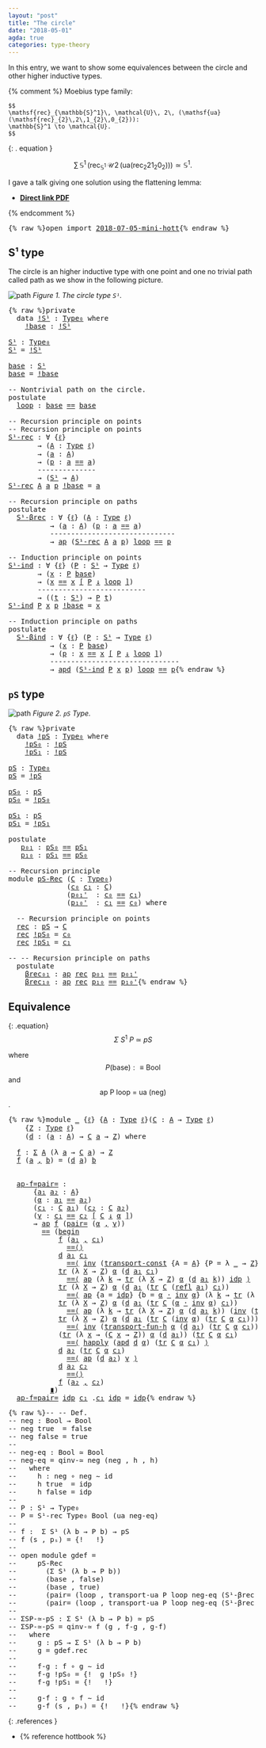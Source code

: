 ```yaml
---
layout: "post"
title: "The circle"
date: "2018-05-01"
agda: true
categories: type-theory
---
```


In this entry, we want to show some equivalences
between the circle and other higher inductive types.

{% comment %}
  Moebius type family:

    $$
    \mathsf{rec}_{\mathbb{S}^1}\, \mathcal{U}\, 2\, (\mathsf{ua}(\mathsf{rec}_{2}\,2\,1_{2}\,0_{2})):
    \mathbb{S}^1 \to \mathcal{U}.
    $$


{: . equation }

  $$\sum\,{\mathbb{S}^1}\,(\mathsf{rec}_{\mathbb{S}^1}\, \mathcal{U}\,  2\,
  (\mathsf{ua}(\mathsf{rec}_{2}2 1_{2} 0_{2}))) \simeq \mathbb{S}^1.$$

I gave a talk giving one solution using the flattening lemma:

- [**Direct link PDF**](https://github.com/jonaprieto/flattenlem/files/2045561/Jonathan-Prieto-Cubides-The-Flattening-Lemma.pdf)

{% endcomment %}

<pre class="Agda">{% raw %}<a id="781" class="Keyword">open</a> <a id="786" class="Keyword">import</a> <a id="793" href="{% endraw %}{% link _posts/2018-07-05-mini-hott.md %}{% raw %}" class="Module">2018-07-05-mini-hott</a>{% endraw %}</pre>

##  S¹ type

The circle is an higher inductive type with one point
and one no trivial path called path as we show in the following
picture.

![path](/assets/ipe-images/circle.png)
*Figure 1. The circle type `S¹`.*

<pre class="Agda">{% raw %}<a id="1054" class="Keyword">private</a>
  <a id="1064" class="Keyword">data</a> <a id="!S¹"></a><a id="1069" href="{% endraw %}{% link _posts/2018-05-01-circle-puzzle.md %}{% raw %}#1069" class="Datatype">!S¹</a> <a id="1073" class="Symbol">:</a> <a id="1075" href="{% endraw %}{% link _posts/2018-07-05-mini-hott.md %}{% raw %}#949" class="Function">Type₀</a> <a id="1081" class="Keyword">where</a>
    <a id="!S¹.!base"></a><a id="1091" href="{% endraw %}{% link _posts/2018-05-01-circle-puzzle.md %}{% raw %}#1091" class="InductiveConstructor">!base</a> <a id="1097" class="Symbol">:</a> <a id="1099" href="{% endraw %}{% link _posts/2018-05-01-circle-puzzle.md %}{% raw %}#1069" class="Datatype">!S¹</a>

<a id="S¹"></a><a id="1104" href="{% endraw %}{% link _posts/2018-05-01-circle-puzzle.md %}{% raw %}#1104" class="Function">S¹</a> <a id="1107" class="Symbol">:</a> <a id="1109" href="{% endraw %}{% link _posts/2018-07-05-mini-hott.md %}{% raw %}#949" class="Function">Type₀</a>
<a id="1115" href="{% endraw %}{% link _posts/2018-05-01-circle-puzzle.md %}{% raw %}#1104" class="Function">S¹</a> <a id="1118" class="Symbol">=</a> <a id="1120" href="{% endraw %}{% link _posts/2018-05-01-circle-puzzle.md %}{% raw %}#1069" class="Datatype">!S¹</a>

<a id="base"></a><a id="1125" href="{% endraw %}{% link _posts/2018-05-01-circle-puzzle.md %}{% raw %}#1125" class="Function">base</a> <a id="1130" class="Symbol">:</a> <a id="1132" href="{% endraw %}{% link _posts/2018-05-01-circle-puzzle.md %}{% raw %}#1104" class="Function">S¹</a>
<a id="1135" href="{% endraw %}{% link _posts/2018-05-01-circle-puzzle.md %}{% raw %}#1125" class="Function">base</a> <a id="1140" class="Symbol">=</a> <a id="1142" href="{% endraw %}{% link _posts/2018-05-01-circle-puzzle.md %}{% raw %}#1091" class="InductiveConstructor">!base</a>

<a id="1149" class="Comment">-- Nontrivial path on the circle.</a>
<a id="1183" class="Keyword">postulate</a>
  <a id="loop"></a><a id="1195" href="{% endraw %}{% link _posts/2018-05-01-circle-puzzle.md %}{% raw %}#1195" class="Postulate">loop</a> <a id="1200" class="Symbol">:</a> <a id="1202" href="{% endraw %}{% link _posts/2018-05-01-circle-puzzle.md %}{% raw %}#1125" class="Function">base</a> <a id="1207" href="{% endraw %}{% link _posts/2018-07-05-mini-hott.md %}{% raw %}#4958" class="Datatype Operator">==</a> <a id="1210" href="{% endraw %}{% link _posts/2018-05-01-circle-puzzle.md %}{% raw %}#1125" class="Function">base</a>

<a id="1216" class="Comment">-- Recursion principle on points</a>
<a id="1249" class="Comment">-- Recursion principle on points</a>
<a id="S¹-rec"></a><a id="1282" href="{% endraw %}{% link _posts/2018-05-01-circle-puzzle.md %}{% raw %}#1282" class="Function">S¹-rec</a> <a id="1289" class="Symbol">:</a> <a id="1291" class="Symbol">∀</a> <a id="1293" class="Symbol">{</a><a id="1294" href="{% endraw %}{% link _posts/2018-05-01-circle-puzzle.md %}{% raw %}#1294" class="Bound">ℓ</a><a id="1295" class="Symbol">}</a>
       <a id="1304" class="Symbol">→</a> <a id="1306" class="Symbol">(</a><a id="1307" href="{% endraw %}{% link _posts/2018-05-01-circle-puzzle.md %}{% raw %}#1307" class="Bound">A</a> <a id="1309" class="Symbol">:</a> <a id="1311" href="{% endraw %}{% link _posts/2018-07-05-mini-hott.md %}{% raw %}#899" class="Function">Type</a> <a id="1316" href="{% endraw %}{% link _posts/2018-05-01-circle-puzzle.md %}{% raw %}#1294" class="Bound">ℓ</a><a id="1317" class="Symbol">)</a>
       <a id="1326" class="Symbol">→</a> <a id="1328" class="Symbol">(</a><a id="1329" href="{% endraw %}{% link _posts/2018-05-01-circle-puzzle.md %}{% raw %}#1329" class="Bound">a</a> <a id="1331" class="Symbol">:</a> <a id="1333" href="{% endraw %}{% link _posts/2018-05-01-circle-puzzle.md %}{% raw %}#1307" class="Bound">A</a><a id="1334" class="Symbol">)</a>
       <a id="1343" class="Symbol">→</a> <a id="1345" class="Symbol">(</a><a id="1346" href="{% endraw %}{% link _posts/2018-05-01-circle-puzzle.md %}{% raw %}#1346" class="Bound">p</a> <a id="1348" class="Symbol">:</a> <a id="1350" href="{% endraw %}{% link _posts/2018-05-01-circle-puzzle.md %}{% raw %}#1329" class="Bound">a</a> <a id="1352" href="{% endraw %}{% link _posts/2018-07-05-mini-hott.md %}{% raw %}#4958" class="Datatype Operator">==</a> <a id="1355" href="{% endraw %}{% link _posts/2018-05-01-circle-puzzle.md %}{% raw %}#1329" class="Bound">a</a><a id="1356" class="Symbol">)</a>
       <a id="1365" class="Comment">--------------</a>
       <a id="1387" class="Symbol">→</a> <a id="1389" class="Symbol">(</a><a id="1390" href="{% endraw %}{% link _posts/2018-05-01-circle-puzzle.md %}{% raw %}#1104" class="Function">S¹</a> <a id="1393" class="Symbol">→</a> <a id="1395" href="{% endraw %}{% link _posts/2018-05-01-circle-puzzle.md %}{% raw %}#1307" class="Bound">A</a><a id="1396" class="Symbol">)</a>
<a id="1398" href="{% endraw %}{% link _posts/2018-05-01-circle-puzzle.md %}{% raw %}#1282" class="Function">S¹-rec</a> <a id="1405" href="{% endraw %}{% link _posts/2018-05-01-circle-puzzle.md %}{% raw %}#1405" class="Bound">A</a> <a id="1407" href="{% endraw %}{% link _posts/2018-05-01-circle-puzzle.md %}{% raw %}#1407" class="Bound">a</a> <a id="1409" href="{% endraw %}{% link _posts/2018-05-01-circle-puzzle.md %}{% raw %}#1409" class="Bound">p</a> <a id="1411" href="{% endraw %}{% link _posts/2018-05-01-circle-puzzle.md %}{% raw %}#1091" class="InductiveConstructor">!base</a> <a id="1417" class="Symbol">=</a> <a id="1419" href="{% endraw %}{% link _posts/2018-05-01-circle-puzzle.md %}{% raw %}#1407" class="Bound">a</a>

<a id="1422" class="Comment">-- Recursion principle on paths</a>
<a id="1454" class="Keyword">postulate</a>
  <a id="S¹-βrec"></a><a id="1466" href="{% endraw %}{% link _posts/2018-05-01-circle-puzzle.md %}{% raw %}#1466" class="Postulate">S¹-βrec</a> <a id="1474" class="Symbol">:</a> <a id="1476" class="Symbol">∀</a> <a id="1478" class="Symbol">{</a><a id="1479" href="{% endraw %}{% link _posts/2018-05-01-circle-puzzle.md %}{% raw %}#1479" class="Bound">ℓ</a><a id="1480" class="Symbol">}</a> <a id="1482" class="Symbol">(</a><a id="1483" href="{% endraw %}{% link _posts/2018-05-01-circle-puzzle.md %}{% raw %}#1483" class="Bound">A</a> <a id="1485" class="Symbol">:</a> <a id="1487" href="{% endraw %}{% link _posts/2018-07-05-mini-hott.md %}{% raw %}#899" class="Function">Type</a> <a id="1492" href="{% endraw %}{% link _posts/2018-05-01-circle-puzzle.md %}{% raw %}#1479" class="Bound">ℓ</a><a id="1493" class="Symbol">)</a>
          <a id="1505" class="Symbol">→</a> <a id="1507" class="Symbol">(</a><a id="1508" href="{% endraw %}{% link _posts/2018-05-01-circle-puzzle.md %}{% raw %}#1508" class="Bound">a</a> <a id="1510" class="Symbol">:</a> <a id="1512" href="{% endraw %}{% link _posts/2018-05-01-circle-puzzle.md %}{% raw %}#1483" class="Bound">A</a><a id="1513" class="Symbol">)</a> <a id="1515" class="Symbol">(</a><a id="1516" href="{% endraw %}{% link _posts/2018-05-01-circle-puzzle.md %}{% raw %}#1516" class="Bound">p</a> <a id="1518" class="Symbol">:</a> <a id="1520" href="{% endraw %}{% link _posts/2018-05-01-circle-puzzle.md %}{% raw %}#1508" class="Bound">a</a> <a id="1522" href="{% endraw %}{% link _posts/2018-07-05-mini-hott.md %}{% raw %}#4958" class="Datatype Operator">==</a> <a id="1525" href="{% endraw %}{% link _posts/2018-05-01-circle-puzzle.md %}{% raw %}#1508" class="Bound">a</a><a id="1526" class="Symbol">)</a>
          <a id="1538" class="Comment">------------------------------</a>
          <a id="1579" class="Symbol">→</a> <a id="1581" href="{% endraw %}{% link _posts/2018-07-05-mini-hott.md %}{% raw %}#7929" class="Function">ap</a> <a id="1584" class="Symbol">(</a><a id="1585" href="{% endraw %}{% link _posts/2018-05-01-circle-puzzle.md %}{% raw %}#1282" class="Function">S¹-rec</a> <a id="1592" href="{% endraw %}{% link _posts/2018-05-01-circle-puzzle.md %}{% raw %}#1483" class="Bound">A</a> <a id="1594" href="{% endraw %}{% link _posts/2018-05-01-circle-puzzle.md %}{% raw %}#1508" class="Bound">a</a> <a id="1596" href="{% endraw %}{% link _posts/2018-05-01-circle-puzzle.md %}{% raw %}#1516" class="Bound">p</a><a id="1597" class="Symbol">)</a> <a id="1599" href="{% endraw %}{% link _posts/2018-05-01-circle-puzzle.md %}{% raw %}#1195" class="Postulate">loop</a> <a id="1604" href="{% endraw %}{% link _posts/2018-07-05-mini-hott.md %}{% raw %}#4958" class="Datatype Operator">==</a> <a id="1607" href="{% endraw %}{% link _posts/2018-05-01-circle-puzzle.md %}{% raw %}#1516" class="Bound">p</a>

<a id="1610" class="Comment">-- Induction principle on points</a>
<a id="S¹-ind"></a><a id="1643" href="{% endraw %}{% link _posts/2018-05-01-circle-puzzle.md %}{% raw %}#1643" class="Function">S¹-ind</a> <a id="1650" class="Symbol">:</a> <a id="1652" class="Symbol">∀</a> <a id="1654" class="Symbol">{</a><a id="1655" href="{% endraw %}{% link _posts/2018-05-01-circle-puzzle.md %}{% raw %}#1655" class="Bound">ℓ</a><a id="1656" class="Symbol">}</a> <a id="1658" class="Symbol">(</a><a id="1659" href="{% endraw %}{% link _posts/2018-05-01-circle-puzzle.md %}{% raw %}#1659" class="Bound">P</a> <a id="1661" class="Symbol">:</a> <a id="1663" href="{% endraw %}{% link _posts/2018-05-01-circle-puzzle.md %}{% raw %}#1104" class="Function">S¹</a> <a id="1666" class="Symbol">→</a> <a id="1668" href="{% endraw %}{% link _posts/2018-07-05-mini-hott.md %}{% raw %}#899" class="Function">Type</a> <a id="1673" href="{% endraw %}{% link _posts/2018-05-01-circle-puzzle.md %}{% raw %}#1655" class="Bound">ℓ</a><a id="1674" class="Symbol">)</a>
       <a id="1683" class="Symbol">→</a> <a id="1685" class="Symbol">(</a><a id="1686" href="{% endraw %}{% link _posts/2018-05-01-circle-puzzle.md %}{% raw %}#1686" class="Bound">x</a> <a id="1688" class="Symbol">:</a> <a id="1690" href="{% endraw %}{% link _posts/2018-05-01-circle-puzzle.md %}{% raw %}#1659" class="Bound">P</a> <a id="1692" href="{% endraw %}{% link _posts/2018-05-01-circle-puzzle.md %}{% raw %}#1125" class="Function">base</a><a id="1696" class="Symbol">)</a>
       <a id="1705" class="Symbol">→</a> <a id="1707" class="Symbol">(</a><a id="1708" href="{% endraw %}{% link _posts/2018-05-01-circle-puzzle.md %}{% raw %}#1686" class="Bound">x</a> <a id="1710" href="{% endraw %}{% link _posts/2018-07-05-mini-hott.md %}{% raw %}#10799" class="Function">==</a> <a id="1713" href="{% endraw %}{% link _posts/2018-05-01-circle-puzzle.md %}{% raw %}#1686" class="Bound">x</a> <a id="1715" href="{% endraw %}{% link _posts/2018-07-05-mini-hott.md %}{% raw %}#10799" class="Function">[</a> <a id="1717" href="{% endraw %}{% link _posts/2018-05-01-circle-puzzle.md %}{% raw %}#1659" class="Bound">P</a> <a id="1719" href="{% endraw %}{% link _posts/2018-07-05-mini-hott.md %}{% raw %}#10799" class="Function">↓</a> <a id="1721" href="{% endraw %}{% link _posts/2018-05-01-circle-puzzle.md %}{% raw %}#1195" class="Postulate">loop</a> <a id="1726" href="{% endraw %}{% link _posts/2018-07-05-mini-hott.md %}{% raw %}#10799" class="Function">]</a><a id="1727" class="Symbol">)</a>
       <a id="1736" class="Comment">--------------------------</a>
       <a id="1770" class="Symbol">→</a> <a id="1772" class="Symbol">((</a><a id="1774" href="{% endraw %}{% link _posts/2018-05-01-circle-puzzle.md %}{% raw %}#1774" class="Bound">t</a> <a id="1776" class="Symbol">:</a> <a id="1778" href="{% endraw %}{% link _posts/2018-05-01-circle-puzzle.md %}{% raw %}#1104" class="Function">S¹</a><a id="1780" class="Symbol">)</a> <a id="1782" class="Symbol">→</a> <a id="1784" href="{% endraw %}{% link _posts/2018-05-01-circle-puzzle.md %}{% raw %}#1659" class="Bound">P</a> <a id="1786" href="{% endraw %}{% link _posts/2018-05-01-circle-puzzle.md %}{% raw %}#1774" class="Bound">t</a><a id="1787" class="Symbol">)</a>
<a id="1789" href="{% endraw %}{% link _posts/2018-05-01-circle-puzzle.md %}{% raw %}#1643" class="Function">S¹-ind</a> <a id="1796" href="{% endraw %}{% link _posts/2018-05-01-circle-puzzle.md %}{% raw %}#1796" class="Bound">P</a> <a id="1798" href="{% endraw %}{% link _posts/2018-05-01-circle-puzzle.md %}{% raw %}#1798" class="Bound">x</a> <a id="1800" href="{% endraw %}{% link _posts/2018-05-01-circle-puzzle.md %}{% raw %}#1800" class="Bound">p</a> <a id="1802" href="{% endraw %}{% link _posts/2018-05-01-circle-puzzle.md %}{% raw %}#1091" class="InductiveConstructor">!base</a> <a id="1808" class="Symbol">=</a> <a id="1810" href="{% endraw %}{% link _posts/2018-05-01-circle-puzzle.md %}{% raw %}#1798" class="Bound">x</a>

<a id="1813" class="Comment">-- Induction principle on paths</a>
<a id="1845" class="Keyword">postulate</a>
  <a id="S¹-βind"></a><a id="1857" href="{% endraw %}{% link _posts/2018-05-01-circle-puzzle.md %}{% raw %}#1857" class="Postulate">S¹-βind</a> <a id="1865" class="Symbol">:</a> <a id="1867" class="Symbol">∀</a> <a id="1869" class="Symbol">{</a><a id="1870" href="{% endraw %}{% link _posts/2018-05-01-circle-puzzle.md %}{% raw %}#1870" class="Bound">ℓ</a><a id="1871" class="Symbol">}</a> <a id="1873" class="Symbol">(</a><a id="1874" href="{% endraw %}{% link _posts/2018-05-01-circle-puzzle.md %}{% raw %}#1874" class="Bound">P</a> <a id="1876" class="Symbol">:</a> <a id="1878" href="{% endraw %}{% link _posts/2018-05-01-circle-puzzle.md %}{% raw %}#1104" class="Function">S¹</a> <a id="1881" class="Symbol">→</a> <a id="1883" href="{% endraw %}{% link _posts/2018-07-05-mini-hott.md %}{% raw %}#899" class="Function">Type</a> <a id="1888" href="{% endraw %}{% link _posts/2018-05-01-circle-puzzle.md %}{% raw %}#1870" class="Bound">ℓ</a><a id="1889" class="Symbol">)</a>
          <a id="1901" class="Symbol">→</a> <a id="1903" class="Symbol">(</a><a id="1904" href="{% endraw %}{% link _posts/2018-05-01-circle-puzzle.md %}{% raw %}#1904" class="Bound">x</a> <a id="1906" class="Symbol">:</a> <a id="1908" href="{% endraw %}{% link _posts/2018-05-01-circle-puzzle.md %}{% raw %}#1874" class="Bound">P</a> <a id="1910" href="{% endraw %}{% link _posts/2018-05-01-circle-puzzle.md %}{% raw %}#1125" class="Function">base</a><a id="1914" class="Symbol">)</a>
          <a id="1926" class="Symbol">→</a> <a id="1928" class="Symbol">(</a><a id="1929" href="{% endraw %}{% link _posts/2018-05-01-circle-puzzle.md %}{% raw %}#1929" class="Bound">p</a> <a id="1931" class="Symbol">:</a> <a id="1933" href="{% endraw %}{% link _posts/2018-05-01-circle-puzzle.md %}{% raw %}#1904" class="Bound">x</a> <a id="1935" href="{% endraw %}{% link _posts/2018-07-05-mini-hott.md %}{% raw %}#10799" class="Function">==</a> <a id="1938" href="{% endraw %}{% link _posts/2018-05-01-circle-puzzle.md %}{% raw %}#1904" class="Bound">x</a> <a id="1940" href="{% endraw %}{% link _posts/2018-07-05-mini-hott.md %}{% raw %}#10799" class="Function">[</a> <a id="1942" href="{% endraw %}{% link _posts/2018-05-01-circle-puzzle.md %}{% raw %}#1874" class="Bound">P</a> <a id="1944" href="{% endraw %}{% link _posts/2018-07-05-mini-hott.md %}{% raw %}#10799" class="Function">↓</a> <a id="1946" href="{% endraw %}{% link _posts/2018-05-01-circle-puzzle.md %}{% raw %}#1195" class="Postulate">loop</a> <a id="1951" href="{% endraw %}{% link _posts/2018-07-05-mini-hott.md %}{% raw %}#10799" class="Function">]</a><a id="1952" class="Symbol">)</a>
          <a id="1964" class="Comment">-------------------------------</a>
          <a id="2006" class="Symbol">→</a> <a id="2008" href="{% endraw %}{% link _posts/2018-07-05-mini-hott.md %}{% raw %}#16848" class="Function">apd</a> <a id="2012" class="Symbol">(</a><a id="2013" href="{% endraw %}{% link _posts/2018-05-01-circle-puzzle.md %}{% raw %}#1643" class="Function">S¹-ind</a> <a id="2020" href="{% endraw %}{% link _posts/2018-05-01-circle-puzzle.md %}{% raw %}#1874" class="Bound">P</a> <a id="2022" href="{% endraw %}{% link _posts/2018-05-01-circle-puzzle.md %}{% raw %}#1904" class="Bound">x</a> <a id="2024" href="{% endraw %}{% link _posts/2018-05-01-circle-puzzle.md %}{% raw %}#1929" class="Bound">p</a><a id="2025" class="Symbol">)</a> <a id="2027" href="{% endraw %}{% link _posts/2018-05-01-circle-puzzle.md %}{% raw %}#1195" class="Postulate">loop</a> <a id="2032" href="{% endraw %}{% link _posts/2018-07-05-mini-hott.md %}{% raw %}#4958" class="Datatype Operator">==</a> <a id="2035" href="{% endraw %}{% link _posts/2018-05-01-circle-puzzle.md %}{% raw %}#1929" class="Bound">p</a>{% endraw %}</pre>

## `pS` type

![path](/assets/ipe-images/tour-type.png)
*Figure 2. `pS` Type.*

<pre class="Agda">{% raw %}<a id="2142" class="Keyword">private</a>
  <a id="2152" class="Keyword">data</a> <a id="!pS"></a><a id="2157" href="{% endraw %}{% link _posts/2018-05-01-circle-puzzle.md %}{% raw %}#2157" class="Datatype">!pS</a> <a id="2161" class="Symbol">:</a> <a id="2163" href="{% endraw %}{% link _posts/2018-07-05-mini-hott.md %}{% raw %}#949" class="Function">Type₀</a> <a id="2169" class="Keyword">where</a>
    <a id="!pS.!pS₀"></a><a id="2179" href="{% endraw %}{% link _posts/2018-05-01-circle-puzzle.md %}{% raw %}#2179" class="InductiveConstructor">!pS₀</a> <a id="2184" class="Symbol">:</a> <a id="2186" href="{% endraw %}{% link _posts/2018-05-01-circle-puzzle.md %}{% raw %}#2157" class="Datatype">!pS</a>
    <a id="!pS.!pS₁"></a><a id="2194" href="{% endraw %}{% link _posts/2018-05-01-circle-puzzle.md %}{% raw %}#2194" class="InductiveConstructor">!pS₁</a> <a id="2199" class="Symbol">:</a> <a id="2201" href="{% endraw %}{% link _posts/2018-05-01-circle-puzzle.md %}{% raw %}#2157" class="Datatype">!pS</a>

<a id="pS"></a><a id="2206" href="{% endraw %}{% link _posts/2018-05-01-circle-puzzle.md %}{% raw %}#2206" class="Function">pS</a> <a id="2209" class="Symbol">:</a> <a id="2211" href="{% endraw %}{% link _posts/2018-07-05-mini-hott.md %}{% raw %}#949" class="Function">Type₀</a>
<a id="2217" href="{% endraw %}{% link _posts/2018-05-01-circle-puzzle.md %}{% raw %}#2206" class="Function">pS</a> <a id="2220" class="Symbol">=</a> <a id="2222" href="{% endraw %}{% link _posts/2018-05-01-circle-puzzle.md %}{% raw %}#2157" class="Datatype">!pS</a>

<a id="pS₀"></a><a id="2227" href="{% endraw %}{% link _posts/2018-05-01-circle-puzzle.md %}{% raw %}#2227" class="Function">pS₀</a> <a id="2231" class="Symbol">:</a> <a id="2233" href="{% endraw %}{% link _posts/2018-05-01-circle-puzzle.md %}{% raw %}#2206" class="Function">pS</a>
<a id="2236" href="{% endraw %}{% link _posts/2018-05-01-circle-puzzle.md %}{% raw %}#2227" class="Function">pS₀</a> <a id="2240" class="Symbol">=</a> <a id="2242" href="{% endraw %}{% link _posts/2018-05-01-circle-puzzle.md %}{% raw %}#2179" class="InductiveConstructor">!pS₀</a>

<a id="pS₁"></a><a id="2248" href="{% endraw %}{% link _posts/2018-05-01-circle-puzzle.md %}{% raw %}#2248" class="Function">pS₁</a> <a id="2252" class="Symbol">:</a> <a id="2254" href="{% endraw %}{% link _posts/2018-05-01-circle-puzzle.md %}{% raw %}#2206" class="Function">pS</a>
<a id="2257" href="{% endraw %}{% link _posts/2018-05-01-circle-puzzle.md %}{% raw %}#2248" class="Function">pS₁</a> <a id="2261" class="Symbol">=</a> <a id="2263" href="{% endraw %}{% link _posts/2018-05-01-circle-puzzle.md %}{% raw %}#2194" class="InductiveConstructor">!pS₁</a>

<a id="2269" class="Keyword">postulate</a>
   <a id="p₀₁"></a><a id="2282" href="{% endraw %}{% link _posts/2018-05-01-circle-puzzle.md %}{% raw %}#2282" class="Postulate">p₀₁</a> <a id="2286" class="Symbol">:</a> <a id="2288" href="{% endraw %}{% link _posts/2018-05-01-circle-puzzle.md %}{% raw %}#2227" class="Function">pS₀</a> <a id="2292" href="{% endraw %}{% link _posts/2018-07-05-mini-hott.md %}{% raw %}#4958" class="Datatype Operator">==</a> <a id="2295" href="{% endraw %}{% link _posts/2018-05-01-circle-puzzle.md %}{% raw %}#2248" class="Function">pS₁</a>
   <a id="p₁₀"></a><a id="2302" href="{% endraw %}{% link _posts/2018-05-01-circle-puzzle.md %}{% raw %}#2302" class="Postulate">p₁₀</a> <a id="2306" class="Symbol">:</a> <a id="2308" href="{% endraw %}{% link _posts/2018-05-01-circle-puzzle.md %}{% raw %}#2248" class="Function">pS₁</a> <a id="2312" href="{% endraw %}{% link _posts/2018-07-05-mini-hott.md %}{% raw %}#4958" class="Datatype Operator">==</a> <a id="2315" href="{% endraw %}{% link _posts/2018-05-01-circle-puzzle.md %}{% raw %}#2227" class="Function">pS₀</a>

<a id="2320" class="Comment">-- Recursion principle</a>
<a id="2343" class="Keyword">module</a> <a id="pS-Rec"></a><a id="2350" href="{% endraw %}{% link _posts/2018-05-01-circle-puzzle.md %}{% raw %}#2350" class="Module">pS-Rec</a> <a id="2357" class="Symbol">(</a><a id="2358" href="{% endraw %}{% link _posts/2018-05-01-circle-puzzle.md %}{% raw %}#2358" class="Bound">C</a> <a id="2360" class="Symbol">:</a> <a id="2362" href="{% endraw %}{% link _posts/2018-07-05-mini-hott.md %}{% raw %}#949" class="Function">Type₀</a><a id="2367" class="Symbol">)</a>
              <a id="2383" class="Symbol">(</a><a id="2384" href="{% endraw %}{% link _posts/2018-05-01-circle-puzzle.md %}{% raw %}#2384" class="Bound">c₀</a> <a id="2387" href="{% endraw %}{% link _posts/2018-05-01-circle-puzzle.md %}{% raw %}#2387" class="Bound">c₁</a> <a id="2390" class="Symbol">:</a> <a id="2392" href="{% endraw %}{% link _posts/2018-05-01-circle-puzzle.md %}{% raw %}#2358" class="Bound">C</a><a id="2393" class="Symbol">)</a>
              <a id="2409" class="Symbol">(</a><a id="2410" href="{% endraw %}{% link _posts/2018-05-01-circle-puzzle.md %}{% raw %}#2410" class="Bound">p₀₁&#39;</a>  <a id="2416" class="Symbol">:</a> <a id="2418" href="{% endraw %}{% link _posts/2018-05-01-circle-puzzle.md %}{% raw %}#2384" class="Bound">c₀</a> <a id="2421" href="{% endraw %}{% link _posts/2018-07-05-mini-hott.md %}{% raw %}#4958" class="Datatype Operator">==</a> <a id="2424" href="{% endraw %}{% link _posts/2018-05-01-circle-puzzle.md %}{% raw %}#2387" class="Bound">c₁</a><a id="2426" class="Symbol">)</a>
              <a id="2442" class="Symbol">(</a><a id="2443" href="{% endraw %}{% link _posts/2018-05-01-circle-puzzle.md %}{% raw %}#2443" class="Bound">p₁₀&#39;</a>  <a id="2449" class="Symbol">:</a> <a id="2451" href="{% endraw %}{% link _posts/2018-05-01-circle-puzzle.md %}{% raw %}#2387" class="Bound">c₁</a> <a id="2454" href="{% endraw %}{% link _posts/2018-07-05-mini-hott.md %}{% raw %}#4958" class="Datatype Operator">==</a> <a id="2457" href="{% endraw %}{% link _posts/2018-05-01-circle-puzzle.md %}{% raw %}#2384" class="Bound">c₀</a><a id="2459" class="Symbol">)</a> <a id="2461" class="Keyword">where</a>

  <a id="2470" class="Comment">-- Recursion principle on points</a>
  <a id="pS-Rec.rec"></a><a id="2505" href="{% endraw %}{% link _posts/2018-05-01-circle-puzzle.md %}{% raw %}#2505" class="Function">rec</a> <a id="2509" class="Symbol">:</a> <a id="2511" href="{% endraw %}{% link _posts/2018-05-01-circle-puzzle.md %}{% raw %}#2206" class="Function">pS</a> <a id="2514" class="Symbol">→</a> <a id="2516" href="{% endraw %}{% link _posts/2018-05-01-circle-puzzle.md %}{% raw %}#2358" class="Bound">C</a>
  <a id="2520" href="{% endraw %}{% link _posts/2018-05-01-circle-puzzle.md %}{% raw %}#2505" class="Function">rec</a> <a id="2524" href="{% endraw %}{% link _posts/2018-05-01-circle-puzzle.md %}{% raw %}#2179" class="InductiveConstructor">!pS₀</a> <a id="2529" class="Symbol">=</a> <a id="2531" href="{% endraw %}{% link _posts/2018-05-01-circle-puzzle.md %}{% raw %}#2384" class="Bound">c₀</a>
  <a id="2536" href="{% endraw %}{% link _posts/2018-05-01-circle-puzzle.md %}{% raw %}#2505" class="Function">rec</a> <a id="2540" href="{% endraw %}{% link _posts/2018-05-01-circle-puzzle.md %}{% raw %}#2194" class="InductiveConstructor">!pS₁</a> <a id="2545" class="Symbol">=</a> <a id="2547" href="{% endraw %}{% link _posts/2018-05-01-circle-puzzle.md %}{% raw %}#2387" class="Bound">c₁</a>

<a id="2551" class="Comment">-- -- Recursion principle on paths</a>
  <a id="2588" class="Keyword">postulate</a>
    <a id="pS-Rec.βrec₀₁"></a><a id="2602" href="{% endraw %}{% link _posts/2018-05-01-circle-puzzle.md %}{% raw %}#2602" class="Postulate">βrec₀₁</a> <a id="2609" class="Symbol">:</a> <a id="2611" href="{% endraw %}{% link _posts/2018-07-05-mini-hott.md %}{% raw %}#7929" class="Function">ap</a> <a id="2614" href="{% endraw %}{% link _posts/2018-05-01-circle-puzzle.md %}{% raw %}#2505" class="Function">rec</a> <a id="2618" href="{% endraw %}{% link _posts/2018-05-01-circle-puzzle.md %}{% raw %}#2282" class="Postulate">p₀₁</a> <a id="2622" href="{% endraw %}{% link _posts/2018-07-05-mini-hott.md %}{% raw %}#4958" class="Datatype Operator">==</a> <a id="2625" href="{% endraw %}{% link _posts/2018-05-01-circle-puzzle.md %}{% raw %}#2410" class="Bound">p₀₁&#39;</a>
    <a id="pS-Rec.βrec₁₀"></a><a id="2634" href="{% endraw %}{% link _posts/2018-05-01-circle-puzzle.md %}{% raw %}#2634" class="Postulate">βrec₁₀</a> <a id="2641" class="Symbol">:</a> <a id="2643" href="{% endraw %}{% link _posts/2018-07-05-mini-hott.md %}{% raw %}#7929" class="Function">ap</a> <a id="2646" href="{% endraw %}{% link _posts/2018-05-01-circle-puzzle.md %}{% raw %}#2505" class="Function">rec</a> <a id="2650" href="{% endraw %}{% link _posts/2018-05-01-circle-puzzle.md %}{% raw %}#2302" class="Postulate">p₁₀</a> <a id="2654" href="{% endraw %}{% link _posts/2018-07-05-mini-hott.md %}{% raw %}#4958" class="Datatype Operator">==</a> <a id="2657" href="{% endraw %}{% link _posts/2018-05-01-circle-puzzle.md %}{% raw %}#2443" class="Bound">p₁₀&#39;</a>{% endraw %}</pre>

## Equivalence

{: .equation}
  $$
    \Sigma~S^{1}~P~\simeq~pS
  $$

  where $$P (\mathsf{base}) :≡ \mathsf{Bool}$$ and $$\mathsf{ap~P~loop~=~ua~(neg)}$$.


<pre class="Agda">{% raw %}<a id="2846" class="Keyword">module</a> <a id="2853" href="{% endraw %}{% link _posts/2018-05-01-circle-puzzle.md %}{% raw %}#2853" class="Module">_</a> <a id="2855" class="Symbol">{</a><a id="2856" href="{% endraw %}{% link _posts/2018-05-01-circle-puzzle.md %}{% raw %}#2856" class="Bound">ℓ</a><a id="2857" class="Symbol">}</a> <a id="2859" class="Symbol">{</a><a id="2860" href="{% endraw %}{% link _posts/2018-05-01-circle-puzzle.md %}{% raw %}#2860" class="Bound">A</a> <a id="2862" class="Symbol">:</a> <a id="2864" href="{% endraw %}{% link _posts/2018-07-05-mini-hott.md %}{% raw %}#899" class="Function">Type</a> <a id="2869" href="{% endraw %}{% link _posts/2018-05-01-circle-puzzle.md %}{% raw %}#2856" class="Bound">ℓ</a><a id="2870" class="Symbol">}(</a><a id="2872" href="{% endraw %}{% link _posts/2018-05-01-circle-puzzle.md %}{% raw %}#2872" class="Bound">C</a> <a id="2874" class="Symbol">:</a> <a id="2876" href="{% endraw %}{% link _posts/2018-05-01-circle-puzzle.md %}{% raw %}#2860" class="Bound">A</a> <a id="2878" class="Symbol">→</a> <a id="2880" href="{% endraw %}{% link _posts/2018-07-05-mini-hott.md %}{% raw %}#899" class="Function">Type</a> <a id="2885" href="{% endraw %}{% link _posts/2018-05-01-circle-puzzle.md %}{% raw %}#2856" class="Bound">ℓ</a><a id="2886" class="Symbol">)</a>
    <a id="2892" class="Symbol">{</a><a id="2893" href="{% endraw %}{% link _posts/2018-05-01-circle-puzzle.md %}{% raw %}#2893" class="Bound">Z</a> <a id="2895" class="Symbol">:</a> <a id="2897" href="{% endraw %}{% link _posts/2018-07-05-mini-hott.md %}{% raw %}#899" class="Function">Type</a> <a id="2902" href="{% endraw %}{% link _posts/2018-05-01-circle-puzzle.md %}{% raw %}#2856" class="Bound">ℓ</a><a id="2903" class="Symbol">}</a>
    <a id="2909" class="Symbol">(</a><a id="2910" href="{% endraw %}{% link _posts/2018-05-01-circle-puzzle.md %}{% raw %}#2910" class="Bound">d</a> <a id="2912" class="Symbol">:</a> <a id="2914" class="Symbol">(</a><a id="2915" href="{% endraw %}{% link _posts/2018-05-01-circle-puzzle.md %}{% raw %}#2915" class="Bound">a</a> <a id="2917" class="Symbol">:</a> <a id="2919" href="{% endraw %}{% link _posts/2018-05-01-circle-puzzle.md %}{% raw %}#2860" class="Bound">A</a><a id="2920" class="Symbol">)</a> <a id="2922" class="Symbol">→</a> <a id="2924" href="{% endraw %}{% link _posts/2018-05-01-circle-puzzle.md %}{% raw %}#2872" class="Bound">C</a> <a id="2926" href="{% endraw %}{% link _posts/2018-05-01-circle-puzzle.md %}{% raw %}#2915" class="Bound">a</a> <a id="2928" class="Symbol">→</a> <a id="2930" href="{% endraw %}{% link _posts/2018-05-01-circle-puzzle.md %}{% raw %}#2893" class="Bound">Z</a><a id="2931" class="Symbol">)</a> <a id="2933" class="Keyword">where</a>

  <a id="2942" href="{% endraw %}{% link _posts/2018-05-01-circle-puzzle.md %}{% raw %}#2942" class="Function">f</a> <a id="2944" class="Symbol">:</a> <a id="2946" href="{% endraw %}{% link _posts/2018-07-05-mini-hott.md %}{% raw %}#2165" class="Record">Σ</a> <a id="2948" href="{% endraw %}{% link _posts/2018-05-01-circle-puzzle.md %}{% raw %}#2860" class="Bound">A</a> <a id="2950" class="Symbol">(λ</a> <a id="2953" href="{% endraw %}{% link _posts/2018-05-01-circle-puzzle.md %}{% raw %}#2953" class="Bound">a</a> <a id="2955" class="Symbol">→</a> <a id="2957" href="{% endraw %}{% link _posts/2018-05-01-circle-puzzle.md %}{% raw %}#2872" class="Bound">C</a> <a id="2959" href="{% endraw %}{% link _posts/2018-05-01-circle-puzzle.md %}{% raw %}#2953" class="Bound">a</a><a id="2960" class="Symbol">)</a> <a id="2962" class="Symbol">→</a> <a id="2964" href="{% endraw %}{% link _posts/2018-05-01-circle-puzzle.md %}{% raw %}#2893" class="Bound">Z</a>
  <a id="2968" href="{% endraw %}{% link _posts/2018-05-01-circle-puzzle.md %}{% raw %}#2942" class="Function">f</a> <a id="2970" class="Symbol">(</a><a id="2971" href="{% endraw %}{% link _posts/2018-05-01-circle-puzzle.md %}{% raw %}#2971" class="Bound">a</a> <a id="2973" href="{% endraw %}{% link _posts/2018-07-05-mini-hott.md %}{% raw %}#2243" class="InductiveConstructor Operator">,</a> <a id="2975" href="{% endraw %}{% link _posts/2018-05-01-circle-puzzle.md %}{% raw %}#2975" class="Bound">b</a><a id="2976" class="Symbol">)</a> <a id="2978" class="Symbol">=</a> <a id="2980" class="Symbol">(</a><a id="2981" href="{% endraw %}{% link _posts/2018-05-01-circle-puzzle.md %}{% raw %}#2910" class="Bound">d</a> <a id="2983" href="{% endraw %}{% link _posts/2018-05-01-circle-puzzle.md %}{% raw %}#2971" class="Bound">a</a><a id="2984" class="Symbol">)</a> <a id="2986" href="{% endraw %}{% link _posts/2018-05-01-circle-puzzle.md %}{% raw %}#2975" class="Bound">b</a>


  <a id="2992" href="{% endraw %}{% link _posts/2018-05-01-circle-puzzle.md %}{% raw %}#2992" class="Function">ap-f=pair=</a> <a id="3003" class="Symbol">:</a>
      <a id="3011" class="Symbol">{</a><a id="3012" href="{% endraw %}{% link _posts/2018-05-01-circle-puzzle.md %}{% raw %}#3012" class="Bound">a₁</a> <a id="3015" href="{% endraw %}{% link _posts/2018-05-01-circle-puzzle.md %}{% raw %}#3015" class="Bound">a₂</a> <a id="3018" class="Symbol">:</a> <a id="3020" href="{% endraw %}{% link _posts/2018-05-01-circle-puzzle.md %}{% raw %}#2860" class="Bound">A</a><a id="3021" class="Symbol">}</a>
      <a id="3029" class="Symbol">(</a><a id="3030" href="{% endraw %}{% link _posts/2018-05-01-circle-puzzle.md %}{% raw %}#3030" class="Bound">α</a> <a id="3032" class="Symbol">:</a> <a id="3034" href="{% endraw %}{% link _posts/2018-05-01-circle-puzzle.md %}{% raw %}#3012" class="Bound">a₁</a> <a id="3037" href="{% endraw %}{% link _posts/2018-07-05-mini-hott.md %}{% raw %}#4958" class="Datatype Operator">==</a> <a id="3040" href="{% endraw %}{% link _posts/2018-05-01-circle-puzzle.md %}{% raw %}#3015" class="Bound">a₂</a><a id="3042" class="Symbol">)</a>
      <a id="3050" class="Symbol">(</a><a id="3051" href="{% endraw %}{% link _posts/2018-05-01-circle-puzzle.md %}{% raw %}#3051" class="Bound">c₁</a> <a id="3054" class="Symbol">:</a> <a id="3056" href="{% endraw %}{% link _posts/2018-05-01-circle-puzzle.md %}{% raw %}#2872" class="Bound">C</a> <a id="3058" href="{% endraw %}{% link _posts/2018-05-01-circle-puzzle.md %}{% raw %}#3012" class="Bound">a₁</a><a id="3060" class="Symbol">)</a> <a id="3062" class="Symbol">(</a><a id="3063" href="{% endraw %}{% link _posts/2018-05-01-circle-puzzle.md %}{% raw %}#3063" class="Bound">c₂</a> <a id="3066" class="Symbol">:</a> <a id="3068" href="{% endraw %}{% link _posts/2018-05-01-circle-puzzle.md %}{% raw %}#2872" class="Bound">C</a> <a id="3070" href="{% endraw %}{% link _posts/2018-05-01-circle-puzzle.md %}{% raw %}#3015" class="Bound">a₂</a><a id="3072" class="Symbol">)</a>
      <a id="3080" class="Symbol">(</a><a id="3081" href="{% endraw %}{% link _posts/2018-05-01-circle-puzzle.md %}{% raw %}#3081" class="Bound">γ</a> <a id="3083" class="Symbol">:</a> <a id="3085" href="{% endraw %}{% link _posts/2018-05-01-circle-puzzle.md %}{% raw %}#3051" class="Bound">c₁</a> <a id="3088" href="{% endraw %}{% link _posts/2018-07-05-mini-hott.md %}{% raw %}#10799" class="Function">==</a> <a id="3091" href="{% endraw %}{% link _posts/2018-05-01-circle-puzzle.md %}{% raw %}#3063" class="Bound">c₂</a> <a id="3094" href="{% endraw %}{% link _posts/2018-07-05-mini-hott.md %}{% raw %}#10799" class="Function">[</a> <a id="3096" href="{% endraw %}{% link _posts/2018-05-01-circle-puzzle.md %}{% raw %}#2872" class="Bound">C</a> <a id="3098" href="{% endraw %}{% link _posts/2018-07-05-mini-hott.md %}{% raw %}#10799" class="Function">↓</a> <a id="3100" href="{% endraw %}{% link _posts/2018-05-01-circle-puzzle.md %}{% raw %}#3030" class="Bound">α</a> <a id="3102" href="{% endraw %}{% link _posts/2018-07-05-mini-hott.md %}{% raw %}#10799" class="Function">]</a><a id="3103" class="Symbol">)</a>
      <a id="3111" class="Symbol">→</a> <a id="3113" href="{% endraw %}{% link _posts/2018-07-05-mini-hott.md %}{% raw %}#7929" class="Function">ap</a> <a id="3116" href="{% endraw %}{% link _posts/2018-05-01-circle-puzzle.md %}{% raw %}#2942" class="Function">f</a> <a id="3118" class="Symbol">(</a><a id="3119" href="{% endraw %}{% link _posts/2018-07-05-mini-hott.md %}{% raw %}#15476" class="Function">pair=</a> <a id="3125" class="Symbol">(</a><a id="3126" href="{% endraw %}{% link _posts/2018-05-01-circle-puzzle.md %}{% raw %}#3030" class="Bound">α</a> <a id="3128" href="{% endraw %}{% link _posts/2018-07-05-mini-hott.md %}{% raw %}#2243" class="InductiveConstructor Operator">,</a> <a id="3130" href="{% endraw %}{% link _posts/2018-05-01-circle-puzzle.md %}{% raw %}#3081" class="Bound">γ</a><a id="3131" class="Symbol">))</a>
        <a id="3142" href="{% endraw %}{% link _posts/2018-07-05-mini-hott.md %}{% raw %}#4958" class="Datatype Operator">==</a> <a id="3145" class="Symbol">(</a><a id="3146" href="{% endraw %}{% link _posts/2018-07-05-mini-hott.md %}{% raw %}#7711" class="Function Operator">begin</a>
            <a id="3164" href="{% endraw %}{% link _posts/2018-05-01-circle-puzzle.md %}{% raw %}#2942" class="Function">f</a> <a id="3166" class="Symbol">(</a><a id="3167" href="{% endraw %}{% link _posts/2018-05-01-circle-puzzle.md %}{% raw %}#3012" class="Bound">a₁</a> <a id="3170" href="{% endraw %}{% link _posts/2018-07-05-mini-hott.md %}{% raw %}#2243" class="InductiveConstructor Operator">,</a> <a id="3172" href="{% endraw %}{% link _posts/2018-05-01-circle-puzzle.md %}{% raw %}#3051" class="Bound">c₁</a><a id="3174" class="Symbol">)</a>
              <a id="3190" href="{% endraw %}{% link _posts/2018-07-05-mini-hott.md %}{% raw %}#7474" class="Function Operator">==⟨⟩</a>
            <a id="3207" href="{% endraw %}{% link _posts/2018-05-01-circle-puzzle.md %}{% raw %}#2910" class="Bound">d</a> <a id="3209" href="{% endraw %}{% link _posts/2018-05-01-circle-puzzle.md %}{% raw %}#3012" class="Bound">a₁</a> <a id="3212" href="{% endraw %}{% link _posts/2018-05-01-circle-puzzle.md %}{% raw %}#3051" class="Bound">c₁</a>
              <a id="3229" href="{% endraw %}{% link _posts/2018-07-05-mini-hott.md %}{% raw %}#7552" class="Function Operator">==⟨</a> <a id="3233" href="{% endraw %}{% link _posts/2018-07-05-mini-hott.md %}{% raw %}#5993" class="Function">inv</a> <a id="3237" class="Symbol">(</a><a id="3238" href="{% endraw %}{% link _posts/2018-07-05-mini-hott.md %}{% raw %}#11167" class="Function">transport-const</a> <a id="3254" class="Symbol">{</a><a id="3255" class="Argument">A</a> <a id="3257" class="Symbol">=</a> <a id="3259" href="{% endraw %}{% link _posts/2018-05-01-circle-puzzle.md %}{% raw %}#2860" class="Bound">A</a><a id="3260" class="Symbol">}</a> <a id="3262" class="Symbol">{</a><a id="3263" class="Argument">P</a> <a id="3265" class="Symbol">=</a> <a id="3267" class="Symbol">λ</a> <a id="3269" href="{% endraw %}{% link _posts/2018-05-01-circle-puzzle.md %}{% raw %}#3269" class="Bound">_</a> <a id="3271" class="Symbol">→</a> <a id="3273" href="{% endraw %}{% link _posts/2018-05-01-circle-puzzle.md %}{% raw %}#2893" class="Bound">Z</a><a id="3274" class="Symbol">}</a> <a id="3276" href="{% endraw %}{% link _posts/2018-05-01-circle-puzzle.md %}{% raw %}#3030" class="Bound">α</a> <a id="3278" class="Symbol">(</a><a id="3279" href="{% endraw %}{% link _posts/2018-05-01-circle-puzzle.md %}{% raw %}#2910" class="Bound">d</a> <a id="3281" href="{% endraw %}{% link _posts/2018-05-01-circle-puzzle.md %}{% raw %}#3012" class="Bound">a₁</a> <a id="3284" href="{% endraw %}{% link _posts/2018-05-01-circle-puzzle.md %}{% raw %}#3051" class="Bound">c₁</a><a id="3286" class="Symbol">))</a> <a id="3289" href="{% endraw %}{% link _posts/2018-07-05-mini-hott.md %}{% raw %}#7552" class="Function Operator">⟩</a>
            <a id="3303" href="{% endraw %}{% link _posts/2018-07-05-mini-hott.md %}{% raw %}#10224" class="Function">tr</a> <a id="3306" class="Symbol">(λ</a> <a id="3309" href="{% endraw %}{% link _posts/2018-05-01-circle-puzzle.md %}{% raw %}#3309" class="Bound">X</a> <a id="3311" class="Symbol">→</a> <a id="3313" href="{% endraw %}{% link _posts/2018-05-01-circle-puzzle.md %}{% raw %}#2893" class="Bound">Z</a><a id="3314" class="Symbol">)</a> <a id="3316" href="{% endraw %}{% link _posts/2018-05-01-circle-puzzle.md %}{% raw %}#3030" class="Bound">α</a> <a id="3318" class="Symbol">(</a><a id="3319" href="{% endraw %}{% link _posts/2018-05-01-circle-puzzle.md %}{% raw %}#2910" class="Bound">d</a> <a id="3321" href="{% endraw %}{% link _posts/2018-05-01-circle-puzzle.md %}{% raw %}#3012" class="Bound">a₁</a> <a id="3324" href="{% endraw %}{% link _posts/2018-05-01-circle-puzzle.md %}{% raw %}#3051" class="Bound">c₁</a><a id="3326" class="Symbol">)</a>
              <a id="3342" href="{% endraw %}{% link _posts/2018-07-05-mini-hott.md %}{% raw %}#7552" class="Function Operator">==⟨</a> <a id="3346" href="{% endraw %}{% link _posts/2018-07-05-mini-hott.md %}{% raw %}#7929" class="Function">ap</a> <a id="3349" class="Symbol">(λ</a> <a id="3352" href="{% endraw %}{% link _posts/2018-05-01-circle-puzzle.md %}{% raw %}#3352" class="Bound">k</a> <a id="3354" class="Symbol">→</a> <a id="3356" href="{% endraw %}{% link _posts/2018-07-05-mini-hott.md %}{% raw %}#10224" class="Function">tr</a> <a id="3359" class="Symbol">(λ</a> <a id="3362" href="{% endraw %}{% link _posts/2018-05-01-circle-puzzle.md %}{% raw %}#3362" class="Bound">X</a> <a id="3364" class="Symbol">→</a> <a id="3366" href="{% endraw %}{% link _posts/2018-05-01-circle-puzzle.md %}{% raw %}#2893" class="Bound">Z</a><a id="3367" class="Symbol">)</a> <a id="3369" href="{% endraw %}{% link _posts/2018-05-01-circle-puzzle.md %}{% raw %}#3030" class="Bound">α</a> <a id="3371" class="Symbol">(</a><a id="3372" href="{% endraw %}{% link _posts/2018-05-01-circle-puzzle.md %}{% raw %}#2910" class="Bound">d</a> <a id="3374" href="{% endraw %}{% link _posts/2018-05-01-circle-puzzle.md %}{% raw %}#3012" class="Bound">a₁</a> <a id="3377" href="{% endraw %}{% link _posts/2018-05-01-circle-puzzle.md %}{% raw %}#3352" class="Bound">k</a><a id="3378" class="Symbol">))</a> <a id="3381" href="{% endraw %}{% link _posts/2018-07-05-mini-hott.md %}{% raw %}#5012" class="InductiveConstructor">idp</a> <a id="3385" href="{% endraw %}{% link _posts/2018-07-05-mini-hott.md %}{% raw %}#7552" class="Function Operator">⟩</a>
            <a id="3399" href="{% endraw %}{% link _posts/2018-07-05-mini-hott.md %}{% raw %}#10224" class="Function">tr</a> <a id="3402" class="Symbol">(λ</a> <a id="3405" href="{% endraw %}{% link _posts/2018-05-01-circle-puzzle.md %}{% raw %}#3405" class="Bound">X</a> <a id="3407" class="Symbol">→</a> <a id="3409" href="{% endraw %}{% link _posts/2018-05-01-circle-puzzle.md %}{% raw %}#2893" class="Bound">Z</a><a id="3410" class="Symbol">)</a> <a id="3412" href="{% endraw %}{% link _posts/2018-05-01-circle-puzzle.md %}{% raw %}#3030" class="Bound">α</a> <a id="3414" class="Symbol">(</a><a id="3415" href="{% endraw %}{% link _posts/2018-05-01-circle-puzzle.md %}{% raw %}#2910" class="Bound">d</a> <a id="3417" href="{% endraw %}{% link _posts/2018-05-01-circle-puzzle.md %}{% raw %}#3012" class="Bound">a₁</a> <a id="3420" class="Symbol">(</a><a id="3421" href="{% endraw %}{% link _posts/2018-07-05-mini-hott.md %}{% raw %}#10224" class="Function">tr</a> <a id="3424" href="{% endraw %}{% link _posts/2018-05-01-circle-puzzle.md %}{% raw %}#2872" class="Bound">C</a> <a id="3426" class="Symbol">(</a><a id="3427" href="{% endraw %}{% link _posts/2018-07-05-mini-hott.md %}{% raw %}#5093" class="Function">refl</a> <a id="3432" href="{% endraw %}{% link _posts/2018-05-01-circle-puzzle.md %}{% raw %}#3012" class="Bound">a₁</a><a id="3434" class="Symbol">)</a> <a id="3436" href="{% endraw %}{% link _posts/2018-05-01-circle-puzzle.md %}{% raw %}#3051" class="Bound">c₁</a><a id="3438" class="Symbol">))</a>
              <a id="3455" href="{% endraw %}{% link _posts/2018-07-05-mini-hott.md %}{% raw %}#7552" class="Function Operator">==⟨</a> <a id="3459" href="{% endraw %}{% link _posts/2018-07-05-mini-hott.md %}{% raw %}#7929" class="Function">ap</a> <a id="3462" class="Symbol">{</a><a id="3463" class="Argument">a</a> <a id="3465" class="Symbol">=</a> <a id="3467" href="{% endraw %}{% link _posts/2018-07-05-mini-hott.md %}{% raw %}#5012" class="InductiveConstructor">idp</a><a id="3470" class="Symbol">}</a> <a id="3472" class="Symbol">{</a><a id="3473" class="Argument">b</a> <a id="3475" class="Symbol">=</a> <a id="3477" href="{% endraw %}{% link _posts/2018-05-01-circle-puzzle.md %}{% raw %}#3030" class="Bound">α</a> <a id="3479" href="{% endraw %}{% link _posts/2018-07-05-mini-hott.md %}{% raw %}#5693" class="Function Operator">·</a> <a id="3481" href="{% endraw %}{% link _posts/2018-07-05-mini-hott.md %}{% raw %}#5993" class="Function">inv</a> <a id="3485" href="{% endraw %}{% link _posts/2018-05-01-circle-puzzle.md %}{% raw %}#3030" class="Bound">α</a><a id="3486" class="Symbol">}</a> <a id="3488" class="Symbol">(λ</a> <a id="3491" href="{% endraw %}{% link _posts/2018-05-01-circle-puzzle.md %}{% raw %}#3491" class="Bound">k</a> <a id="3493" class="Symbol">→</a> <a id="3495" href="{% endraw %}{% link _posts/2018-07-05-mini-hott.md %}{% raw %}#10224" class="Function">tr</a> <a id="3498" class="Symbol">(λ</a> <a id="3501" href="{% endraw %}{% link _posts/2018-05-01-circle-puzzle.md %}{% raw %}#3501" class="Bound">X</a> <a id="3503" class="Symbol">→</a> <a id="3505" href="{% endraw %}{% link _posts/2018-05-01-circle-puzzle.md %}{% raw %}#2893" class="Bound">Z</a><a id="3506" class="Symbol">)</a> <a id="3508" href="{% endraw %}{% link _posts/2018-05-01-circle-puzzle.md %}{% raw %}#3030" class="Bound">α</a> <a id="3510" class="Symbol">(</a><a id="3511" href="{% endraw %}{% link _posts/2018-05-01-circle-puzzle.md %}{% raw %}#2910" class="Bound">d</a> <a id="3513" href="{% endraw %}{% link _posts/2018-05-01-circle-puzzle.md %}{% raw %}#3012" class="Bound">a₁</a> <a id="3516" class="Symbol">(</a><a id="3517" href="{% endraw %}{% link _posts/2018-07-05-mini-hott.md %}{% raw %}#10224" class="Function">tr</a> <a id="3520" href="{% endraw %}{% link _posts/2018-05-01-circle-puzzle.md %}{% raw %}#2872" class="Bound">C</a> <a id="3522" href="{% endraw %}{% link _posts/2018-05-01-circle-puzzle.md %}{% raw %}#3491" class="Bound">k</a> <a id="3524" href="{% endraw %}{% link _posts/2018-05-01-circle-puzzle.md %}{% raw %}#3051" class="Bound">c₁</a><a id="3526" class="Symbol">)))</a> <a id="3530" class="Symbol">(</a><a id="3531" href="{% endraw %}{% link _posts/2018-07-05-mini-hott.md %}{% raw %}#5993" class="Function">inv</a> <a id="3535" class="Symbol">(</a><a id="3536" href="{% endraw %}{% link _posts/2018-07-05-mini-hott.md %}{% raw %}#9521" class="Function">·-rinv</a> <a id="3543" href="{% endraw %}{% link _posts/2018-05-01-circle-puzzle.md %}{% raw %}#3030" class="Bound">α</a><a id="3544" class="Symbol">))</a> <a id="3547" href="{% endraw %}{% link _posts/2018-07-05-mini-hott.md %}{% raw %}#7552" class="Function Operator">⟩</a>
            <a id="3561" href="{% endraw %}{% link _posts/2018-07-05-mini-hott.md %}{% raw %}#10224" class="Function">tr</a> <a id="3564" class="Symbol">(λ</a> <a id="3567" href="{% endraw %}{% link _posts/2018-05-01-circle-puzzle.md %}{% raw %}#3567" class="Bound">X</a> <a id="3569" class="Symbol">→</a> <a id="3571" href="{% endraw %}{% link _posts/2018-05-01-circle-puzzle.md %}{% raw %}#2893" class="Bound">Z</a><a id="3572" class="Symbol">)</a> <a id="3574" href="{% endraw %}{% link _posts/2018-05-01-circle-puzzle.md %}{% raw %}#3030" class="Bound">α</a> <a id="3576" class="Symbol">(</a><a id="3577" href="{% endraw %}{% link _posts/2018-05-01-circle-puzzle.md %}{% raw %}#2910" class="Bound">d</a> <a id="3579" href="{% endraw %}{% link _posts/2018-05-01-circle-puzzle.md %}{% raw %}#3012" class="Bound">a₁</a> <a id="3582" class="Symbol">(</a><a id="3583" href="{% endraw %}{% link _posts/2018-07-05-mini-hott.md %}{% raw %}#10224" class="Function">tr</a> <a id="3586" href="{% endraw %}{% link _posts/2018-05-01-circle-puzzle.md %}{% raw %}#2872" class="Bound">C</a> <a id="3588" class="Symbol">(</a><a id="3589" href="{% endraw %}{% link _posts/2018-05-01-circle-puzzle.md %}{% raw %}#3030" class="Bound">α</a> <a id="3591" href="{% endraw %}{% link _posts/2018-07-05-mini-hott.md %}{% raw %}#5693" class="Function Operator">·</a> <a id="3593" href="{% endraw %}{% link _posts/2018-07-05-mini-hott.md %}{% raw %}#5993" class="Function">inv</a> <a id="3597" href="{% endraw %}{% link _posts/2018-05-01-circle-puzzle.md %}{% raw %}#3030" class="Bound">α</a><a id="3598" class="Symbol">)</a> <a id="3600" href="{% endraw %}{% link _posts/2018-05-01-circle-puzzle.md %}{% raw %}#3051" class="Bound">c₁</a><a id="3602" class="Symbol">))</a>
              <a id="3619" href="{% endraw %}{% link _posts/2018-07-05-mini-hott.md %}{% raw %}#7552" class="Function Operator">==⟨</a> <a id="3623" href="{% endraw %}{% link _posts/2018-07-05-mini-hott.md %}{% raw %}#7929" class="Function">ap</a> <a id="3626" class="Symbol">(λ</a> <a id="3629" href="{% endraw %}{% link _posts/2018-05-01-circle-puzzle.md %}{% raw %}#3629" class="Bound">k</a> <a id="3631" class="Symbol">→</a> <a id="3633" href="{% endraw %}{% link _posts/2018-07-05-mini-hott.md %}{% raw %}#10224" class="Function">tr</a> <a id="3636" class="Symbol">(λ</a> <a id="3639" href="{% endraw %}{% link _posts/2018-05-01-circle-puzzle.md %}{% raw %}#3639" class="Bound">X</a> <a id="3641" class="Symbol">→</a> <a id="3643" href="{% endraw %}{% link _posts/2018-05-01-circle-puzzle.md %}{% raw %}#2893" class="Bound">Z</a><a id="3644" class="Symbol">)</a> <a id="3646" href="{% endraw %}{% link _posts/2018-05-01-circle-puzzle.md %}{% raw %}#3030" class="Bound">α</a> <a id="3648" class="Symbol">(</a><a id="3649" href="{% endraw %}{% link _posts/2018-05-01-circle-puzzle.md %}{% raw %}#2910" class="Bound">d</a> <a id="3651" href="{% endraw %}{% link _posts/2018-05-01-circle-puzzle.md %}{% raw %}#3012" class="Bound">a₁</a> <a id="3654" href="{% endraw %}{% link _posts/2018-05-01-circle-puzzle.md %}{% raw %}#3629" class="Bound">k</a><a id="3655" class="Symbol">))</a> <a id="3658" class="Symbol">(</a><a id="3659" href="{% endraw %}{% link _posts/2018-07-05-mini-hott.md %}{% raw %}#5993" class="Function">inv</a> <a id="3663" class="Symbol">(</a><a id="3664" href="{% endraw %}{% link _posts/2018-07-05-mini-hott.md %}{% raw %}#12246" class="Function">transport-comp-h</a> <a id="3681" href="{% endraw %}{% link _posts/2018-05-01-circle-puzzle.md %}{% raw %}#3030" class="Bound">α</a> <a id="3683" class="Symbol">(</a><a id="3684" href="{% endraw %}{% link _posts/2018-07-05-mini-hott.md %}{% raw %}#5993" class="Function">inv</a> <a id="3688" href="{% endraw %}{% link _posts/2018-05-01-circle-puzzle.md %}{% raw %}#3030" class="Bound">α</a><a id="3689" class="Symbol">)</a> <a id="3691" href="{% endraw %}{% link _posts/2018-05-01-circle-puzzle.md %}{% raw %}#3051" class="Bound">c₁</a><a id="3693" class="Symbol">))</a> <a id="3696" href="{% endraw %}{% link _posts/2018-07-05-mini-hott.md %}{% raw %}#7552" class="Function Operator">⟩</a>
            <a id="3710" href="{% endraw %}{% link _posts/2018-07-05-mini-hott.md %}{% raw %}#10224" class="Function">tr</a> <a id="3713" class="Symbol">(λ</a> <a id="3716" href="{% endraw %}{% link _posts/2018-05-01-circle-puzzle.md %}{% raw %}#3716" class="Bound">X</a> <a id="3718" class="Symbol">→</a> <a id="3720" href="{% endraw %}{% link _posts/2018-05-01-circle-puzzle.md %}{% raw %}#2893" class="Bound">Z</a><a id="3721" class="Symbol">)</a> <a id="3723" href="{% endraw %}{% link _posts/2018-05-01-circle-puzzle.md %}{% raw %}#3030" class="Bound">α</a> <a id="3725" class="Symbol">(</a><a id="3726" href="{% endraw %}{% link _posts/2018-05-01-circle-puzzle.md %}{% raw %}#2910" class="Bound">d</a> <a id="3728" href="{% endraw %}{% link _posts/2018-05-01-circle-puzzle.md %}{% raw %}#3012" class="Bound">a₁</a> <a id="3731" class="Symbol">(</a><a id="3732" href="{% endraw %}{% link _posts/2018-07-05-mini-hott.md %}{% raw %}#10224" class="Function">tr</a> <a id="3735" href="{% endraw %}{% link _posts/2018-05-01-circle-puzzle.md %}{% raw %}#2872" class="Bound">C</a> <a id="3737" class="Symbol">(</a><a id="3738" href="{% endraw %}{% link _posts/2018-07-05-mini-hott.md %}{% raw %}#5993" class="Function">inv</a> <a id="3742" href="{% endraw %}{% link _posts/2018-05-01-circle-puzzle.md %}{% raw %}#3030" class="Bound">α</a><a id="3743" class="Symbol">)</a> <a id="3745" class="Symbol">(</a><a id="3746" href="{% endraw %}{% link _posts/2018-07-05-mini-hott.md %}{% raw %}#10224" class="Function">tr</a> <a id="3749" href="{% endraw %}{% link _posts/2018-05-01-circle-puzzle.md %}{% raw %}#2872" class="Bound">C</a> <a id="3751" href="{% endraw %}{% link _posts/2018-05-01-circle-puzzle.md %}{% raw %}#3030" class="Bound">α</a> <a id="3753" href="{% endraw %}{% link _posts/2018-05-01-circle-puzzle.md %}{% raw %}#3051" class="Bound">c₁</a><a id="3755" class="Symbol">)))</a>
              <a id="3773" href="{% endraw %}{% link _posts/2018-07-05-mini-hott.md %}{% raw %}#7552" class="Function Operator">==⟨</a> <a id="3777" href="{% endraw %}{% link _posts/2018-07-05-mini-hott.md %}{% raw %}#5993" class="Function">inv</a> <a id="3781" class="Symbol">(</a><a id="3782" href="{% endraw %}{% link _posts/2018-07-05-mini-hott.md %}{% raw %}#14746" class="Function">transport-fun-h</a> <a id="3798" href="{% endraw %}{% link _posts/2018-05-01-circle-puzzle.md %}{% raw %}#3030" class="Bound">α</a> <a id="3800" class="Symbol">(</a><a id="3801" href="{% endraw %}{% link _posts/2018-05-01-circle-puzzle.md %}{% raw %}#2910" class="Bound">d</a> <a id="3803" href="{% endraw %}{% link _posts/2018-05-01-circle-puzzle.md %}{% raw %}#3012" class="Bound">a₁</a><a id="3805" class="Symbol">)</a> <a id="3807" class="Symbol">(</a><a id="3808" href="{% endraw %}{% link _posts/2018-07-05-mini-hott.md %}{% raw %}#10224" class="Function">tr</a> <a id="3811" href="{% endraw %}{% link _posts/2018-05-01-circle-puzzle.md %}{% raw %}#2872" class="Bound">C</a> <a id="3813" href="{% endraw %}{% link _posts/2018-05-01-circle-puzzle.md %}{% raw %}#3030" class="Bound">α</a> <a id="3815" href="{% endraw %}{% link _posts/2018-05-01-circle-puzzle.md %}{% raw %}#3051" class="Bound">c₁</a><a id="3817" class="Symbol">))</a> <a id="3820" href="{% endraw %}{% link _posts/2018-07-05-mini-hott.md %}{% raw %}#7552" class="Function Operator">⟩</a>
            <a id="3834" class="Symbol">(</a><a id="3835" href="{% endraw %}{% link _posts/2018-07-05-mini-hott.md %}{% raw %}#10224" class="Function">tr</a> <a id="3838" class="Symbol">(λ</a> <a id="3841" href="{% endraw %}{% link _posts/2018-05-01-circle-puzzle.md %}{% raw %}#3841" class="Bound">x</a> <a id="3843" class="Symbol">→</a> <a id="3845" class="Symbol">(</a><a id="3846" href="{% endraw %}{% link _posts/2018-05-01-circle-puzzle.md %}{% raw %}#2872" class="Bound">C</a> <a id="3848" href="{% endraw %}{% link _posts/2018-05-01-circle-puzzle.md %}{% raw %}#3841" class="Bound">x</a> <a id="3850" class="Symbol">→</a> <a id="3852" href="{% endraw %}{% link _posts/2018-05-01-circle-puzzle.md %}{% raw %}#2893" class="Bound">Z</a><a id="3853" class="Symbol">))</a> <a id="3856" href="{% endraw %}{% link _posts/2018-05-01-circle-puzzle.md %}{% raw %}#3030" class="Bound">α</a> <a id="3858" class="Symbol">(</a><a id="3859" href="{% endraw %}{% link _posts/2018-05-01-circle-puzzle.md %}{% raw %}#2910" class="Bound">d</a> <a id="3861" href="{% endraw %}{% link _posts/2018-05-01-circle-puzzle.md %}{% raw %}#3012" class="Bound">a₁</a><a id="3863" class="Symbol">))</a> <a id="3866" class="Symbol">(</a><a id="3867" href="{% endraw %}{% link _posts/2018-07-05-mini-hott.md %}{% raw %}#10224" class="Function">tr</a> <a id="3870" href="{% endraw %}{% link _posts/2018-05-01-circle-puzzle.md %}{% raw %}#2872" class="Bound">C</a> <a id="3872" href="{% endraw %}{% link _posts/2018-05-01-circle-puzzle.md %}{% raw %}#3030" class="Bound">α</a> <a id="3874" href="{% endraw %}{% link _posts/2018-05-01-circle-puzzle.md %}{% raw %}#3051" class="Bound">c₁</a><a id="3876" class="Symbol">)</a>
              <a id="3892" href="{% endraw %}{% link _posts/2018-07-05-mini-hott.md %}{% raw %}#7552" class="Function Operator">==⟨</a> <a id="3896" href="{% endraw %}{% link _posts/2018-07-05-mini-hott.md %}{% raw %}#22436" class="Function">happly</a> <a id="3903" class="Symbol">(</a><a id="3904" href="{% endraw %}{% link _posts/2018-07-05-mini-hott.md %}{% raw %}#16848" class="Function">apd</a> <a id="3908" href="{% endraw %}{% link _posts/2018-05-01-circle-puzzle.md %}{% raw %}#2910" class="Bound">d</a> <a id="3910" href="{% endraw %}{% link _posts/2018-05-01-circle-puzzle.md %}{% raw %}#3030" class="Bound">α</a><a id="3911" class="Symbol">)</a> <a id="3913" class="Symbol">(</a><a id="3914" href="{% endraw %}{% link _posts/2018-07-05-mini-hott.md %}{% raw %}#10224" class="Function">tr</a> <a id="3917" href="{% endraw %}{% link _posts/2018-05-01-circle-puzzle.md %}{% raw %}#2872" class="Bound">C</a> <a id="3919" href="{% endraw %}{% link _posts/2018-05-01-circle-puzzle.md %}{% raw %}#3030" class="Bound">α</a> <a id="3921" href="{% endraw %}{% link _posts/2018-05-01-circle-puzzle.md %}{% raw %}#3051" class="Bound">c₁</a><a id="3923" class="Symbol">)</a> <a id="3925" href="{% endraw %}{% link _posts/2018-07-05-mini-hott.md %}{% raw %}#7552" class="Function Operator">⟩</a>
            <a id="3939" href="{% endraw %}{% link _posts/2018-05-01-circle-puzzle.md %}{% raw %}#2910" class="Bound">d</a> <a id="3941" href="{% endraw %}{% link _posts/2018-05-01-circle-puzzle.md %}{% raw %}#3015" class="Bound">a₂</a> <a id="3944" class="Symbol">(</a><a id="3945" href="{% endraw %}{% link _posts/2018-07-05-mini-hott.md %}{% raw %}#10224" class="Function">tr</a> <a id="3948" href="{% endraw %}{% link _posts/2018-05-01-circle-puzzle.md %}{% raw %}#2872" class="Bound">C</a> <a id="3950" href="{% endraw %}{% link _posts/2018-05-01-circle-puzzle.md %}{% raw %}#3030" class="Bound">α</a> <a id="3952" href="{% endraw %}{% link _posts/2018-05-01-circle-puzzle.md %}{% raw %}#3051" class="Bound">c₁</a><a id="3954" class="Symbol">)</a>
              <a id="3970" href="{% endraw %}{% link _posts/2018-07-05-mini-hott.md %}{% raw %}#7552" class="Function Operator">==⟨</a> <a id="3974" href="{% endraw %}{% link _posts/2018-07-05-mini-hott.md %}{% raw %}#7929" class="Function">ap</a> <a id="3977" class="Symbol">(</a><a id="3978" href="{% endraw %}{% link _posts/2018-05-01-circle-puzzle.md %}{% raw %}#2910" class="Bound">d</a> <a id="3980" href="{% endraw %}{% link _posts/2018-05-01-circle-puzzle.md %}{% raw %}#3015" class="Bound">a₂</a><a id="3982" class="Symbol">)</a> <a id="3984" href="{% endraw %}{% link _posts/2018-05-01-circle-puzzle.md %}{% raw %}#3081" class="Bound">γ</a> <a id="3986" href="{% endraw %}{% link _posts/2018-07-05-mini-hott.md %}{% raw %}#7552" class="Function Operator">⟩</a>
            <a id="4000" href="{% endraw %}{% link _posts/2018-05-01-circle-puzzle.md %}{% raw %}#2910" class="Bound">d</a> <a id="4002" href="{% endraw %}{% link _posts/2018-05-01-circle-puzzle.md %}{% raw %}#3015" class="Bound">a₂</a> <a id="4005" href="{% endraw %}{% link _posts/2018-05-01-circle-puzzle.md %}{% raw %}#3063" class="Bound">c₂</a>
              <a id="4022" href="{% endraw %}{% link _posts/2018-07-05-mini-hott.md %}{% raw %}#7474" class="Function Operator">==⟨⟩</a>
            <a id="4039" href="{% endraw %}{% link _posts/2018-05-01-circle-puzzle.md %}{% raw %}#2942" class="Function">f</a> <a id="4041" class="Symbol">(</a><a id="4042" href="{% endraw %}{% link _posts/2018-05-01-circle-puzzle.md %}{% raw %}#3015" class="Bound">a₂</a> <a id="4045" href="{% endraw %}{% link _posts/2018-07-05-mini-hott.md %}{% raw %}#2243" class="InductiveConstructor Operator">,</a> <a id="4047" href="{% endraw %}{% link _posts/2018-05-01-circle-puzzle.md %}{% raw %}#3063" class="Bound">c₂</a><a id="4049" class="Symbol">)</a>
          <a id="4061" href="{% endraw %}{% link _posts/2018-07-05-mini-hott.md %}{% raw %}#7651" class="Function Operator">∎</a><a id="4062" class="Symbol">)</a>
  <a id="4066" href="{% endraw %}{% link _posts/2018-05-01-circle-puzzle.md %}{% raw %}#2992" class="Function">ap-f=pair=</a> <a id="4077" href="{% endraw %}{% link _posts/2018-07-05-mini-hott.md %}{% raw %}#5012" class="InductiveConstructor">idp</a> <a id="4081" href="{% endraw %}{% link _posts/2018-05-01-circle-puzzle.md %}{% raw %}#4081" class="Bound">c₁</a> <a id="4084" class="DottedPattern Symbol">.</a><a id="4085" href="{% endraw %}{% link _posts/2018-05-01-circle-puzzle.md %}{% raw %}#4081" class="DottedPattern Bound">c₁</a> <a id="4088" href="{% endraw %}{% link _posts/2018-07-05-mini-hott.md %}{% raw %}#5012" class="InductiveConstructor">idp</a> <a id="4092" class="Symbol">=</a> <a id="4094" href="{% endraw %}{% link _posts/2018-07-05-mini-hott.md %}{% raw %}#5012" class="InductiveConstructor">idp</a>{% endraw %}</pre>

<pre class="Agda">{% raw %}<a id="4124" class="Comment">-- -- Def.</a>
<a id="4135" class="Comment">-- neg : Bool → Bool</a>
<a id="4156" class="Comment">-- neg true  = false</a>
<a id="4177" class="Comment">-- neg false = true</a>
<a id="4197" class="Comment">--</a>
<a id="4200" class="Comment">-- neg-eq : Bool ≃ Bool</a>
<a id="4224" class="Comment">-- neg-eq = qinv-≃ neg (neg , h , h)</a>
<a id="4261" class="Comment">--   where</a>
<a id="4272" class="Comment">--     h : neg ∘ neg ∼ id</a>
<a id="4298" class="Comment">--     h true  = idp</a>
<a id="4319" class="Comment">--     h false = idp</a>
<a id="4340" class="Comment">--</a>
<a id="4343" class="Comment">-- P : S¹ → Type₀</a>
<a id="4361" class="Comment">-- P = S¹-rec Type₀ Bool (ua neg-eq)</a>
<a id="4398" class="Comment">--</a>
<a id="4401" class="Comment">-- f :  Σ S¹ (λ b → P b) → pS</a>
<a id="4431" class="Comment">-- f (s , pₛ) = {!   !}</a>
<a id="4455" class="Comment">--</a>
<a id="4458" class="Comment">-- open module gdef =</a>
<a id="4480" class="Comment">--     pS-Rec</a>
<a id="4494" class="Comment">--       (Σ S¹ (λ b → P b))</a>
<a id="4522" class="Comment">--       (base , false)</a>
<a id="4546" class="Comment">--       (base , true)</a>
<a id="4569" class="Comment">--       (pair= (loop , transport-ua P loop neg-eq (S¹-βrec Type₀ Bool (ua neg-eq)) false))</a>
<a id="4661" class="Comment">--       (pair= (loop , transport-ua P loop neg-eq (S¹-βrec Type₀ Bool (ua neg-eq)) true))</a>
<a id="4752" class="Comment">--</a>
<a id="4755" class="Comment">-- ΣSP-≃-pS : Σ S¹ (λ b → P b) ≃ pS</a>
<a id="4791" class="Comment">-- ΣSP-≃-pS = qinv-≃ f (g , f-g , g-f)</a>
<a id="4830" class="Comment">--   where</a>
<a id="4841" class="Comment">--     g : pS → Σ S¹ (λ b → P b)</a>
<a id="4874" class="Comment">--     g = gdef.rec</a>
<a id="4894" class="Comment">--</a>
<a id="4897" class="Comment">--     f-g : f ∘ g ∼ id</a>
<a id="4921" class="Comment">--     f-g !pS₀ = {!  g !pS₀ !}</a>
<a id="4953" class="Comment">--     f-g !pS₁ = {!   !}</a>
<a id="4979" class="Comment">--</a>
<a id="4982" class="Comment">--     g-f : g ∘ f ∼ id</a>
<a id="5006" class="Comment">--     g-f (s , pₛ) = {!   !}</a>{% endraw %}</pre>

{: .references }

  - {% reference hottbook %}
